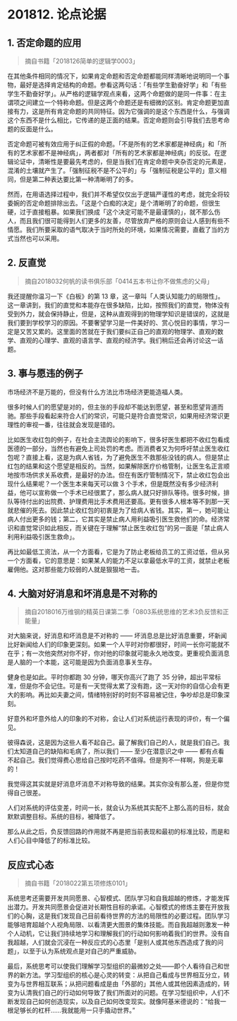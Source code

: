 # 201812. 论点论据

## 1. 否定命题的应用
> 摘自书籍「2018126简单的逻辑学0003」

在其他条件相同的情况下，如果肯定命题和否定命题都能同样清晰地说明同一个事物，最好是选择肯定结构的命题。参看这两句话：「有些学生勤奋好学」和「有些学生不勤奋好学」。从严格的逻辑学观点来看，这两个命题做的是同一件事：在主谓项之间建立一个特称命题。但是这两个命题还是有细微的区别。肯定命题更加直接有力，这是所有肯定命题的共同特征。因为它强调的是这个东西是什么，与强调这个东西不是什么相比，它传递的是正面的结果。否定命题则会引导我们去思考命题的反面是什么。

否定命题可被有效应用于纠正假的命题。「不是所有的艺术家都是神经病」和「所有的艺术家都不是神经病」，两者都对「所有的艺术家都是神经病」的反驳。在逻辑论证中，清晰性是要最先考虑的，但是当我们在肯定命题中夹杂否定的元素是，混淆的土壤就产生了。「强制征税不是不公平的」与「强制征税是公平的」意义相同，但是第二种表达要比第一种清晰明了的多。

然而，在用语选择过程中，我们并不希望仅仅出于逻辑严谨性的考虑，就完全将较委婉的否定命题排除出去。「这是个白痴的决定」是个清晰明了的命题，但很生硬，过于直接粗暴。如果我们换成「这个决定可能不是最谨慎的」，就不那么伤人，而且我们很可能得到人们更多的友善，尽管放弃严格的原则会让人感到有些不情愿。我们所要采取的语气取决于当时所处的环境，如果情况需要，直截了当的方式当然也可以采用。

## 2. 反直觉
> 摘自2018032何帆的读书俱乐部「0414五本书让你不做焦虑的父母」

我还提醒你温习一下《白板》的第 13 章，这一章叫「人类认知能力的局限性」。这一章讲到，我们的直觉和本能存在很多缺陷，比如，按照我们的直觉，物体没有受到外力，就会保持静止，但是，这种从直观得到的物理学知识是错误的，这就是我们要到学校学习的原因。不要奢望学习是一件美好的、赏心悦目的事情，学习一定是又苦又累的。这里面的苦就在于我们要纠正自己的直观的物理学、直观的数学、直观的心理学、直观的语言学、直观的经济学。我们稍后还会再讨论这一话题。

## 3. 事与愿违的例子

市场经济不是万能的，但没有什么方法比市场经济更能造福人类。

很多时候人们的愿望是对的，但主张的手段却不能达到愿望，甚至和愿望背道而驰。那些手段看起来符合人们的常识，可能只是符合直觉常识，如果用经济常识更理性的审视一番，往往就会发现是错的。

比如医生收红包的例子，在社会主流舆论的影响下，很多好医生都把不收红包看成医德的一部分，当然也有避免上司处罚的考虑。而消费者又为何呼吁禁止医生收红包呢？直接上看，这是为病人省钱，为了避免医生不救那些没钱的病人。但是禁止红包的结果和这个愿望是相反的。当然，如果解除医疗价格管制，让医生名正言顺地按市场供求关系收费，是最好的办法。但在有医疗管制情况下，禁止收红包会出现什么结果呢？一个医生本来每天可以做 3 个手术，但是既然没有多少经济利益，他可以宣称做一个手术已经很累了，那么病人就只好排队等待。很多时候，排队等待付出的出院费、护理费用比手术费用还要高。更有很多人根本等不到那一天就悲催的死去。因此禁止收红包的初衷是为了给病人省钱。其实，第一，她可能让病人付出更多的钱；第二，它其实是禁止病人用利益吸引医生救他们的命。经济常识和直觉常识如此相反，而关键在于理解“禁止医生收红包”的另一面是「禁止病人利用利益吸引医生救命」。

再比如最低工资法，从一个方面看，它是为了防止老板给员工的工资过低，但从另一个方面看，它的意思是：如果某人的能力不足以拿最低水平的工资，就禁止老板雇佣他。这对那些能力较弱的人就是狠狠地一击。

## 4. 大脑对好消息和坏消息是不对称的
> 摘自2018016万维钢的精英日课第二季「0803系统思维的艺术3负反馈和正能量」

对大脑来说，好消息和坏消息是不对称的 —— 坏消息总是比好消息重要，坏新闻比好新闻给人们的印象更深刻。如果一个人平时对你都很好，时间一长你可能就不在乎；有一次他突然对你不好，你对他的印象就可能永久地改变。更重视负面消息是人脑的一个本能，这可能是因为负面消息事关生存。

健身也是如此。平时你都跑 30 分钟，哪天你高兴了跑了 35 分钟，超出平常标准，但是你不会记住。可是有一天觉得太累了没有跑，这一天对你的自信心会有更大的影响。再比如夫妻之间，情绪特别好的时刻不容易被记住，争吵却总是印象深刻。

好意外和坏意外给人的印象的不对称，会让人们对系统运行表现的评价，有一个偏见。

彼得森说，这是因为这些人看不起自己。最了解我们自己的人，就是我们自己。我们太知道自己的缺陷和毛病了，所以我们 —— 至少在潜意识之中 —— 都有点看不起自己。我们觉得费心思给自己按时吃药不值得。但是狗不一样啊，狗是无辜的！

我觉得这其实就是好消息坏消息不对称导致的结果。其实你没有那么差，但是你觉得自己很差。

人们对系统的评估变差，时间一长，就会认为系统其实配不上那么高的目标，就会默默调整目标。系统的目标，被降低了。

那么从此之后，负反馈回路的作用就不再是把当前表现和最初的标准比较，而是和人们心目中降低了的标准比较。

## 反应式心态
> 摘自书籍「2018022第五项修炼0101」

系统思考还需要开发共同愿景、心智模式、团队学习和自我超越的修炼，才能发挥出潜力。开发共同愿景会促进对长期性目标的承诺。心智模式的修炼主要在开放我们的心胸，这是我们发现自己目前看待世界的方法的局限性的必要过程。团队学习能够培育超越个人视角局限、以看清更大图景的集体技能。而自我超越则激发一种个人动机，它让我们持续地学习和理解我们的行动如何影响着我们的世界。没有自我超越，人们就会沉浸在一种反应式的心态里「是别人或其他东西造成了我的问题」，以至于认为系统观点是对自己的严重威胁。

最后，系统思考可以使我们理解学习型组织的最微妙之处——即个人看待自己和世界的新方法。学习型组织的核心是心灵的转变：从把自己看成与世界相互分立，转变为与世界相互联系；从把问题看成是由「外部的」其他人或其他因素造成的，转变为认清我们自己的行动如何导致了我们所面对的问题。在学习型组织中，人们不断发现自己如何创造现实，以及自己如何改变现实。就像阿基米德说的：“给我一根足够长的杠杆……我就能用一只手撬动世界。”


